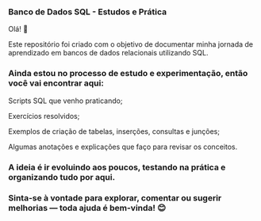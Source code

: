 ### Banco de Dados SQL - Estudos e Prática
Olá! 👋

Este repositório foi criado com o objetivo de documentar minha jornada de aprendizado em bancos de dados relacionais utilizando SQL.
### Ainda estou no processo de estudo e experimentação, então você vai encontrar aqui:

Scripts SQL que venho praticando;

Exercícios resolvidos;

Exemplos de criação de tabelas, inserções, consultas e junções;

Algumas anotações e explicações que faço para revisar os conceitos.

### A ideia é ir evoluindo aos poucos, testando na prática e organizando tudo por aqui.
### Sinta-se à vontade para explorar, comentar ou sugerir melhorias — toda ajuda é bem-vinda! 😊
